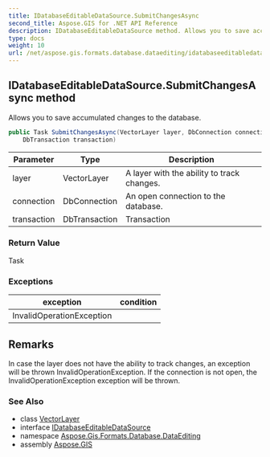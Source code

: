 ```yaml
---
title: IDatabaseEditableDataSource.SubmitChangesAsync
second_title: Aspose.GIS for .NET API Reference
description: IDatabaseEditableDataSource method. Allows you to save accumulated changes to the database
type: docs
weight: 10
url: /net/aspose.gis.formats.database.dataediting/idatabaseeditabledatasource/submitchangesasync/
---
```

## IDatabaseEditableDataSource.SubmitChangesAsync method

Allows you to save accumulated changes to the database.

```csharp
public Task SubmitChangesAsync(VectorLayer layer, DbConnection connection, 
    DbTransaction transaction)
```

| Parameter | Type | Description |
| --- | --- | --- |
| layer | VectorLayer | A layer with the ability to track changes. |
| connection | DbConnection | An open connection to the database. |
| transaction | DbTransaction | Transaction |

### Return Value

Task

### Exceptions

| exception | condition |
| --- | --- |
| InvalidOperationException |  |

## Remarks

In case the layer does not have the ability to track changes, an exception will be thrown InvalidOperationException. If the connection is not open, the InvalidOperationException exception will be thrown.

### See Also

* class [VectorLayer](../../../aspose.gis/vectorlayer/)
* interface [IDatabaseEditableDataSource](../)
* namespace [Aspose.Gis.Formats.Database.DataEditing](../../idatabaseeditabledatasource/)
* assembly [Aspose.GIS](../../../)


